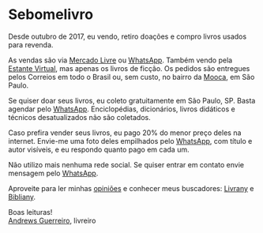 # Sebomelivro

Desde outubro de 2017, eu vendo, retiro doações e compro livros usados para revenda.

As vendas são via [Mercado Livre](https://lista.mercadolivre.com.br/_CustId_1175694276) ou [WhatsApp](https://wa.me/5511981350566). Também vendo pela [Estante Virtual](https://estantevirtual.com.br/sebos-e-livreiros/sebomelivro), mas apenas os livros de ficção. Os pedidos são entregues pelos Correios em todo o Brasil ou, sem custo, no bairro da [Mooca](https://www.google.com/maps/place/Mooca+District,+S%C3%A3o+Paulo+-+State+of+S%C3%A3o+Paulo/@-23.5639949,-46.6261867,14z/data=!3m1!4b1!4m6!3m5!1s0x94ce5944544318af:0x69468e8f7a2f29d6!8m2!3d-23.5603265!4d-46.5995903!16zL20vMGM2Ymdy?entry=ttu&g_ep=EgoyMDI0MDgyOC4wIKXMDSoASAFQAw%3D%3D), em São Paulo.

Se quiser doar seus livros, eu coleto gratuitamente em São Paulo, SP. Basta agendar pelo [WhatsApp](https://wa.me/5511981350566). Enciclopédias, dicionários, livros didáticos e técnicos desatualizados não são coletados.

Caso prefira vender seus livros, eu pago 20% do menor preço deles na internet. Envie-me uma foto deles empilhados pelo [WhatsApp](https://wa.me/5511981350566), com título e autor visíveis, e eu respondo quanto pago em cada um.

Não utilizo mais nenhuma rede social. Se quiser entrar em contato envie mensagem pelo [WhatsApp](https://wa.me/5511981350566).

Aproveite para ler minhas [opiniões](https://andguerreiro.github.io/blog/) e conhecer meus buscadores: [Livrany](https://andguerreiro.github.io/livrany/) e [Bibliany](https://andguerreiro.github.io/bibliany/).

Boas leituras!  
[Andrews Guerreiro](https://github.com/andguerreiro), livreiro
